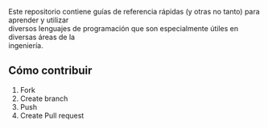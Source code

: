 Este repositorio contiene guías de referencia rápidas (y otras no tanto) para aprender y utilizar  
diversos lenguajes de programación que son especialmente útiles en diversas áreas de la   
ingeniería.

## Cómo contribuir

1. Fork
2. Create branch
3. Push
3. Create Pull request
